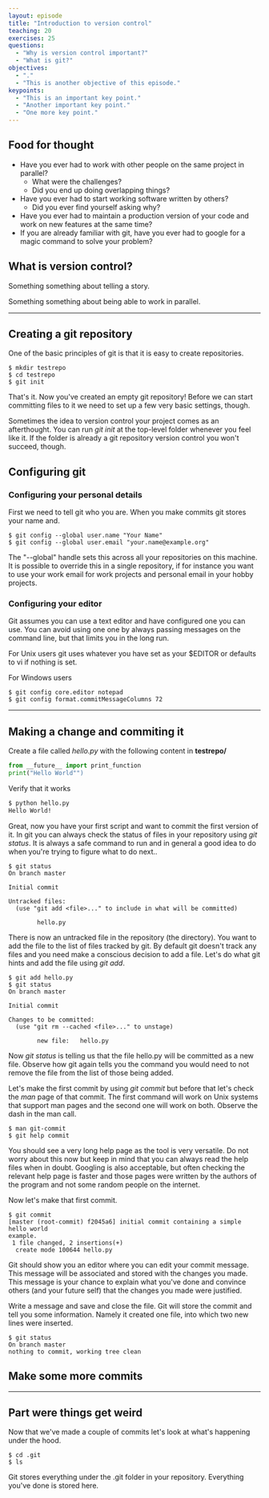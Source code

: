 ```yaml
---
layout: episode
title: "Introduction to version control"
teaching: 20
exercises: 25
questions:
  - "Why is version control important?"
  - "What is git?"
objectives:
  - "."
  - "This is another objective of this episode."
keypoints:
  - "This is an important key point."
  - "Another important key point."
  - "One more key point."
---
```


## Food for thought

- Have you ever had to work with other people on the same project in parallel?
  - What were the challenges? 
  - Did you end up doing overlapping things?
- Have you ever had to start working software written by others? 
  - Did you ever find yourself asking why?
- Have you ever had to maintain a production version of your code and work on
  new features at the same time?
- If you are already familiar with git, have you ever had to google for
  a magic command to solve your problem?

## What is version control?

Something something about telling a story.

Something something about being able to work in parallel.

---
## Creating a git repository

One of the basic principles of git is that it is easy to create repositories. 

```shell
$ mkdir testrepo
$ cd testrepo
$ git init
```

That's it. Now you've created an empty git repository! Before we can start
committing files to it we need to set up a few very basic settings, though.

Sometimes the idea to version control your project comes as an afterthought.
You can run *git init* at the top-level folder whenever you feel like it. If
the folder is already a git repository version control you won't succeed,
though.

## Configuring git

### Configuring your personal details

First we need to tell git who you are. When you make commits git stores your
name and.

``` {r, engine='sh', count_lines}
$ git config --global user.name "Your Name"
$ git config --global user.email "your.name@example.org"
```

The "--global" handle sets this across
all your repositories on this machine. It is possible to override this in a
single repository, if for instance you want to use your work email for work
projects and personal email in your hobby projects.

### Configuring your editor

Git assumes you can use a text editor and have configured one you can use.
You can avoid using one  one by always passing messages on the command line,
but that limits you in the long run.

For Unix users git uses whatever you have set as your $EDITOR or defaults to
vi if nothing is set. 


For Windows users
```
$ git config core.editor notepad
$ git config format.commitMessageColumns 72
```

---

## Making a change and commiting it

Create a file called *hello.py* with the following content in **testrepo/**

``` python
from __future__ import print_function
print("Hello World"")
```

Verify that it works
``` sh
$ python hello.py
Hello World!
```

Great, now you have your first script and want to commit the first version of
it. In git you can always check the status of files in your repository using
*git status*. It is always a safe command to run and in general a good idea to
do when you're trying to figure what to do next..

``` shell
$ git status
On branch master

Initial commit

Untracked files:
  (use "git add <file>..." to include in what will be committed)

        hello.py
```

There is now an untracked file in the repository (the directory). You want to
add the file to the list of files tracked by git. By default git doesn't track
any files and you need make a conscious decision to add a file. Let's do what
git hints and add the file using *git add*.

``` shell
$ git add hello.py 
$ git status
On branch master

Initial commit

Changes to be committed:
  (use "git rm --cached <file>..." to unstage)

        new file:   hello.py
```

Now *git status* is telling us that the file hello.py will be committed as a
new file. Observe how git again tells you the command you would need to not
remove the file from the list of those being added.

Let's make the first commit by using *git commit* but before that let's check
the *man* page of that commit. The first command will work on Unix systems
that support man pages and the second one will work on both. Observe the dash
in the man call.

``` shell
$ man git-commit 
$ git help commit
```

You should see a very long help page as the tool is very versatile. Do not
worry about this now but keep in mind that you can always read the help files
when in doubt. Googling is also acceptable, but often checking the relevant
help page is faster and those pages were written by the authors of the
program and not some random people on the internet.

Now let's make that first commit.

``` shell
$ git commit
[master (root-commit) f2045a6] initial commit containing a simple hello world
example.
 1 file changed, 2 insertions(+)
  create mode 100644 hello.py
```

Git should show you an editor where you can edit your commit message. This
message will be associated and stored with the changes you made. This message
is your chance to explain what you've done and convince others (and your
future self) that the changes you made were justified.

Write a message and save and close the file. Git will store the commit and
tell you some information. Namely it created one file, into which two new
lines were inserted.

``` shell
$ git status
On branch master
nothing to commit, working tree clean
```

## Make some more commits

--- 

## Part were things get weird

Now that we've made a couple of commits let's look at what's happening under
the hood.

``` shell
$ cd .git
$ ls
```

Git stores everything under the .git folder in your repository. Everything
you've done is stored here.

